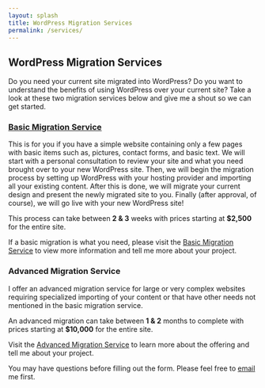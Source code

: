 ```yaml
---
layout: splash
title: WordPress Migration Services
permalink: /services/
---
```


## WordPress Migration Services ##

Do you need your current site migrated into WordPress?  Do you want to understand the benefits of using WordPress over your current site?  Take a look at these two migration services below and give me a shout so we can get started.

### [Basic Migration Service](http://mikefontenot.me/migration/basic) ###

This is for you if you have a simple website containing only a few pages with basic items such as, pictures, contact forms, and basic text.  We will start with a personal consultation to review your site and what you need brought over to your new WordPress site.  Then, we will begin the migration process by setting up WordPress with your hosting provider and importing all your existing content.  After this is done, we will migrate your current design and present the newly migrated site to you.  Finally (after approval, of course), we will go live with your new WordPress site!

This process can take between **2 & 3** weeks with prices starting at **$2,500** for the entire site.

If a basic migration is what you need, please visit the [Basic Migration Service](http://mikefontenot.me/migration/basic) to view more information and tell me more about your project.

### Advanced Migration Service ###

I offer an advanced migration service for large or very complex websites requiring specialized importing of your content or that have other needs not mentioned in the basic migration service.

An advanced migration can take between **1 & 2** months to complete with prices starting at **$10,000** for the entire site.

Visit the [Advanced Migration Service](http://mikefontenot.me/migration/advanced) to learn more about the offering and tell me about your project. 

You may have questions before filling out the form.  Please feel free to [email](http://mikefontenot.me/contact) me first.
